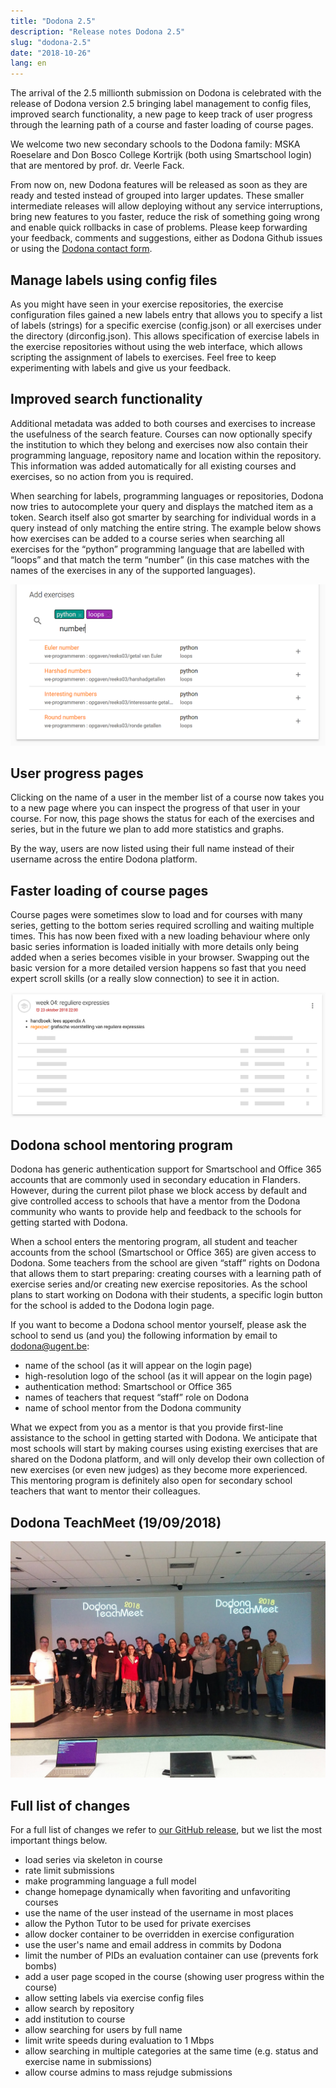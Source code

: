 ```yaml
---
title: "Dodona 2.5"
description: "Release notes Dodona 2.5"
slug: "dodona-2.5"
date: "2018-10-26"
lang: en
---
```


The arrival of the 2.5 millionth submission on Dodona is celebrated with the release of Dodona version 2.5 bringing label management to config files, improved search functionality, a new page to keep track of user progress through the learning path of a course and faster loading of course pages.

We welcome two new secondary schools to the Dodona family: MSKA Roeselare and Don Bosco College Kortrijk (both using Smartschool login) that are mentored by prof. dr. Veerle Fack.

From now on, new Dodona features will be released as soon as they are ready and tested instead of grouped into larger updates. These smaller intermediate releases will allow deploying without any service interruptions, bring new features to you faster, reduce the risk of something going wrong and enable quick rollbacks in case of problems. Please keep forwarding your feedback, comments and suggestions, either as Dodona Github issues or using the [Dodona contact form](https://dodona.ugent.be/contact/).

## Manage labels using config files

As you might have seen in your exercise repositories, the exercise configuration files gained a new labels entry that allows you to specify a list of labels (strings) for a specific exercise (config.json) or all exercises under the directory (dirconfig.json). This allows specification of exercise labels in the exercise repositories without using the web interface, which allows scripting the assignment of labels to exercises. Feel free to keep experimenting with labels and give us your feedback.

## Improved search functionality  

Additional metadata was added to both courses and exercises to increase the usefulness of the search feature. Courses can now optionally specify the institution to which they belong and exercises now also contain their programming language, repository name and location within the repository. This information was added automatically for all existing courses and exercises, so no action from you is required.

When searching for labels, programming languages or repositories, Dodona now tries to autocomplete your query and displays the matched item as a token. Search itself also got smarter by searching for individual words in a query instead of only matching the entire string. The example below shows how exercises can be added to a course series when searching all exercises for the “python” programming language that are labelled with “loops” and that match the term “number” (in this case matches with the names of the exercises in any of the supported languages).

![search](/assets/img/news/dodona-2.5/search.png)

## User progress pages  

Clicking on the name of a user in the member list of a course now takes you to a new page where you can inspect the progress of that user in your course. For now, this page shows the status for each of the exercises and series, but in the future we plan to add more statistics and graphs.

By the way, users are now listed using their full name instead of their username across the entire Dodona platform.

## Faster loading of course pages

Course pages were sometimes slow to load and for courses with many series, getting to the bottom series required scrolling and waiting multiple times. This has now been fixed with a new loading behaviour where only basic series information is loaded initially with more details only being added when a series becomes visible in your browser. Swapping out the basic version for a more detailed version happens so fast that you need expert scroll skills (or a really slow connection) to see it in action.

![skeleton](/assets/img/news/dodona-2.5/skeleton.png)

## Dodona school mentoring program  

Dodona has generic authentication support for Smartschool and Office 365 accounts that are commonly used in secondary education in Flanders. However, during the current pilot phase we block access by default and give controlled access to schools that have a mentor from the Dodona community who wants to provide help and feedback to the schools for getting started with Dodona.

When a school enters the mentoring program, all student and teacher accounts from the school (Smartschool or Office 365) are given access to Dodona. Some teachers from the school are given “staff” rights on Dodona that allows them to start preparing: creating courses with a learning path of exercise series and/or creating new exercise repositories. As the school plans to start working on Dodona with their students, a specific login button for the school is added to the Dodona login page.

If you want to become a Dodona school mentor yourself, please ask the school to send us (and you) the following information by email to [dodona@ugent.be](mailto:dodona@ugent.be):

*   name of the school (as it will appear on the login page)
*   high-resolution logo of the school (as it will appear on the login page)
*   authentication method: Smartschool or Office 365
*   names of teachers that request “staff” role on Dodona
*   name of school mentor from the Dodona community

What we expect from you as a mentor is that you provide first-line assistance to the school in getting started with Dodona. We anticipate that most schools will start by making courses using existing exercises that are shared on the Dodona platform, and will only develop their own collection of new exercises (or even new judges) as they become more experienced. This mentoring program is definitely also open for secondary school teachers that want to mentor their colleagues.

## Dodona TeachMeet (19/09/2018)

![teachmeet](/assets/img/news/dodona-2.5/teachmeet.jpg)

## Full list of changes

For a full list of changes we refer to [our GitHub release](https://github.com/dodona-edu/dodona/releases/tag/2.5), but we list the most important things below.

*   load series via skeleton in course
*   rate limit submissions
*   make programming language a full model
*   change homepage dynamically when favoriting and unfavoriting courses 
*   use the name of the user instead of the username in most places
*   allow the Python Tutor to be used for private exercises
*   allow docker container to be overridden in exercise configuration
*   use the user's name and email address in commits by Dodona
*   limit the number of PIDs an evaluation container can use (prevents fork bombs)
*   add a user page scoped in the course (showing user progress within the course)
*   allow setting labels via exercise config files
*   allow search by repository
*   add institution to course
*   allow searching for users by full name
*   limit write speeds during evaluation to 1 Mbps
*   allow searching in multiple categories at the same time (e.g. status and exercise name in submissions)
*   allow course admins to mass rejudge submissions
